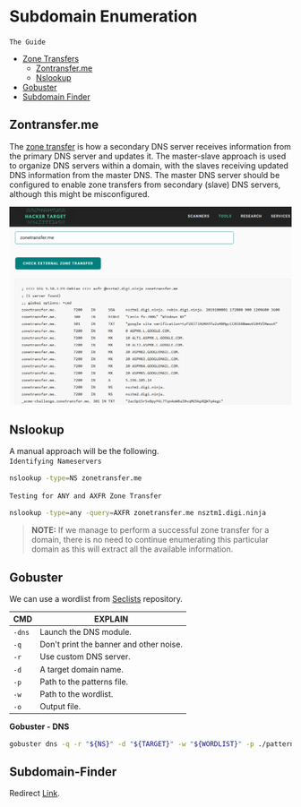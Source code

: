 # Subdomain Enumeration
`The Guide`

- [Zone Transfers](#zontransferme)
  - [Zontransfer.me](#Zontransfer.me)
  - [Nslookup](#Nslookup)
- [Gobuster](#Gobuster)
- [Subdomain Finder](#Subdomain-Finder)

## Zontransfer.me
The [zone transfer](https://hackertarget.com/zone-transfer/) is how a secondary DNS server receives information from the primary DNS server and updates it. The master-slave approach is used to organize DNS servers within a domain, with the slaves receiving updated DNS information from the master DNS. The master DNS server should be configured to enable zone transfers from secondary (slave) DNS servers, although this might be misconfigured.

![transfer.me-image](/media/transfer-me.png)

## Nslookup

A manual approach will be the following. <br>
`Identifying Nameservers`
```bash
nslookup -type=NS zonetransfer.me
```
`Testing for ANY and AXFR Zone Transfer`
```bash
nslookup -type=any -query=AXFR zonetransfer.me nsztm1.digi.ninja
```

> **NOTE:** If we manage to perform a successful zone transfer for a domain, there is no need to continue enumerating this particular domain as this will extract all the available information.

## Gobuster
We can use a wordlist from [Seclists](https://github.com/danielmiessler/SecLists) repository.

| CMD | EXPLAIN |
|:----|---------|
| `-dns` | Launch the DNS module. |
| `-q` | Don't print the banner and other noise. |
| `-r` | Use custom DNS server. |
| `-d` | A target domain name. |
| `-p` | Path to the patterns file. |
| `-w` | Path to the wordlist. |
| `-o` | Output file. |

**Gobuster - DNS**
```bash
gobuster dns -q -r "${NS}" -d "${TARGET}" -w "${WORDLIST}" -p ./patterns.txt -o "gobuster_${TARGET}.txt"
```

## Subdomain-Finder
Redirect [Link](https://subdomainfinder.c99.nl/). 